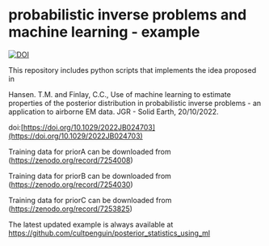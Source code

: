 # probabilistic inverse problems and machine learning - example

[![DOI](https://zenodo.org/badge/381701315.svg)](https://zenodo.org/badge/latestdoi/381701315)


This repository includes python scripts that implements the idea proposed in 

Hansen. T.M. and Finlay, C.C., Use of machine learning to estimate properties of the posterior distribution in probabilistic inverse problems - an application to airborne EM data. JGR - Solid Earth,  20/10/2022.

doi:[https://doi.org/10.1029/2022JB024703](https://doi.org/10.1029/2022JB024703)


Training data for priorA can be downloaded from (https://zenodo.org/record/7254008)

Training data for priorB can be downloaded from (https://zenodo.org/record/7254030)

Training data for priorC can be downloaded from (https://zenodo.org/record/7253825)

The latest updated example is always available at https://github.com/cultpenguin/posterior_statistics_using_ml
